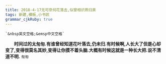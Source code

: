 ```yaml
---
title: 2018-4-17无可奈何花落去,似曾相识燕归来 
tags: 新建,模板,小书匠
grammar_cjkRuby: true
---
```

	`&nbsp英文空格;&emsp中文空格`
&emsp;&emsp;**时间过的太匆匆.有谁曾经知道花叶落去,仍未归.有时候啊,人长大了但是心却变了,变得很莫名其妙,变得让你摸不着头脑.大概有时候这就是一种长大把.说不清道不明.**
`匆匆`
